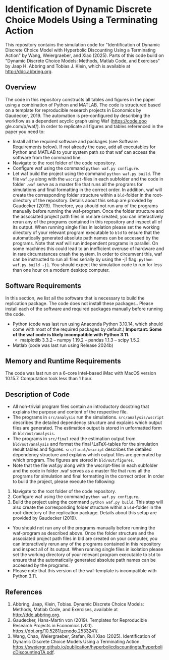 # Identification of Dynamic Discrete Choice Models Using a Terminating Action
This repository contains the simulation code for "Identification of Dynamic Discrete Choice Model with Hyperbolic Discounting Using a Terminating Action" by Wang, Weiergraeber, and Xiao (2025). Parts of this code build on  "Dynamic Discrete Choice Models: Methods, Matlab Code, and Exercises" by Jaap H. Abbring and Tobias J. Klein, which is available at http://ddc.abbring.org.


## Overview
The code in this repository constructs all tables and figures in the paper using a combination of Python and MATLAB. The code is structured based on a template for reproducible research projects in Economics by Gaudecker, 2019. The automation is pre-configured by describing the workflow as a dependent acyclic graph using Waf (https://code.goo gle.com/p/waf/). In order to replicate all figures and tables referenced in the paper you need to:
- Install all the required software and packages (see Software Requirements below). If not already the case, add all executables for Python and MATLAB to your system path so that waf can access the software from the command line.
- Navigate to the root folder of the code repository.
- Configure waf using the command ```python waf.py configure```.
- Let waf build the project using the command ```python waf.py build```. The file ```waf.py``` along with the ```wscript```-files in each subfolder and the code in folder ```.waf``` serve as a master file that runs all the programs for simulations and final formatting in the correct order. In addition, waf will create the corresponding folder structure within a ```bld```-folder in the root-directory of the repository. Details about this setup are provided by Gaudecker (2019). Therefore, you should not run any of the programs manually before running the waf-program. Once the folder structure and the associated project path files in ```bld``` are created, you can interactively rerun any of the programs contained in this repository and inspect all of its output. When running single files in isolation please set the working directory of your relevant program executable to ```bld``` to ensure that the automatically generated absolute path names can be accessed by the programs.
Note that waf will run independent programs in parallel. On some machines this could lead to an inefficient overuse of hardware and in rare circumstances crash the system. In order to circumvent this, waf can be instructed to run all files serially by using the -j1 flag: ```python waf.py build -j1```.
You should expect the simulation code to run for less than one hour on a modern desktop computer.

## Software Requirements
In this section, we list all the software that is necessary to build the replication package. The code does not install these packages.. Please install each of the software and required packages manually before running the code.

- Python (code was last run using Anaconda Python 3.10.14, which should come with most of the required packages by default.) **Important: Some of the waf code is likely incompatible with Python 3.11.**
  - matplotlib 3.3.2
  – numpy 1.19.2
  – pandas 1.1.3
  – scipy 1.5.2
- Matlab (code was last run using Release 2024b)

## Memory and Runtime Requirements
The code was last run on a 6-core Intel-based iMac with
MacOS version 10.15.7. Computation took less than 1 hour. 

## Description of Code
- All non-trivial program files contain an introductory docstring that explains the purpose and content of the respective file.
- The programs in ```src/analysis``` run the simulations. ```src/analysis/wscript``` describes the detailed dependency structure and explains which output files are generated. The estimation output is stored in unformatted form in ```bld/out/analysis```.
- The programs in ```src/final``` read the estimation output from ```bld/out/analysis``` and format the final \LaTeX-tables for the simulation result tables and figures. ```src/final/wscript``` describes the detailed dependency structure and explains which output files are generated by which program. The figures are stored in ```bld/out/figures```.
- Note that the file waf.py along with the wscript-files in each subfolder and the code in folder .waf serves as a master file that runs all the programs for simulation and final formatting in the correct order. In order to build the project, please execute the following:
1. Navigate to the root folder of the code repository.
2. Configure waf using the command ```python waf.py configure```.
3. Build the project using the command ```python waf.py build```. This
step will also create the corresponding folder structure within a ```bld```-folder in the root-directory of the replication package. Details about this setup are provided by Gaudecker (2019).
- You should not run any of the programs manually before running the waf-program as described above. Once the folder structure and the associated project path files in bld are created on your computer, you can interactively rerun any of the programs contained in this repository and inspect all of its output. When running single files in isolation please set the working directory of your relevant program executable to ```bld``` to ensure that the automatically generated absolute path names can be accessed by the programs.
- Please note that this version of the waf-template is incompatible with Python 3.11.

## References
1. Abbring, Jaap, Klein, Tobias. Dynamic Discrete Choice Models: Methods, Matlab Code, and Exercises, available at http://ddc.abbring.org.
1. Gaudecker, Hans-Martin von (2019). Templates for Reproducible Research
Projects in Economics (v0.1). https://doi.org/10.5281/zenodo.2533241/.
1. Wang, Chao, Weiergraeber, Stefan, Ruli Xiao (2025). Identification of Dynamic Discrete Choice Models Using a Terminating Action. https://sweiergr.github.io/publication/hyperbolicdiscountingta/hyperbolicDiscountingTA.pdf.